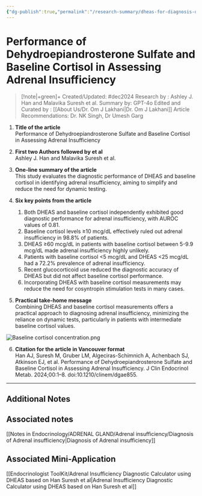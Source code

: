 ```yaml
---
{"dg-publish":true,"permalink":"/research-summary/dheas-for-diagnosis-of-adrenal-insufficiency/"}
---
```



<script data-goatcounter="https://endocrinologyindia.goatcounter.com/count" async src="//gc.zgo.at/count.js"></script>



# Performance of Dehydroepiandrosterone Sulfate and Baseline Cortisol in Assessing Adrenal Insufficiency

> [!note|+green]+ Created/Updated: #dec2024
> Research by : Ashley J. Han and Malavika Suresh et al.
> Summary by: GPT-4o
> Edited and Curated by : [[About Us/Dr. Om J Lakhani\|Dr. Om J Lakhani]]
> Article Recommendations: Dr. NK Singh, Dr Umesh Garg


1. **Title of the article**  
   Performance of Dehydroepiandrosterone Sulfate and Baseline Cortisol in Assessing Adrenal Insufficiency

2. **First two Authors followed by et al**  
   Ashley J. Han and Malavika Suresh et al.

3. **One-line summary of the article**  
   This study evaluates the diagnostic performance of DHEAS and baseline cortisol in identifying adrenal insufficiency, aiming to simplify and reduce the need for dynamic testing.

4. **Six key points from the article**  
   1. Both DHEAS and baseline cortisol independently exhibited good diagnostic performance for adrenal insufficiency, with AUROC values of 0.81.  
   2. Baseline cortisol levels ≥10 mcg/dL effectively ruled out adrenal insufficiency in 98.8% of patients.  
   3. DHEAS ≥60 mcg/dL in patients with baseline cortisol between 5-9.9 mcg/dL made adrenal insufficiency highly unlikely.  
   4. Patients with baseline cortisol <5 mcg/dL and DHEAS <25 mcg/dL had a 72.2% prevalence of adrenal insufficiency.  
   5. Recent glucocorticoid use reduced the diagnostic accuracy of DHEAS but did not affect baseline cortisol performance.  
   6. Incorporating DHEAS with baseline cortisol measurements may reduce the need for cosyntropin stimulation tests in many cases.

5. **Practical take-home message**  
   Combining DHEAS and baseline cortisol measurements offers a practical approach to diagnosing adrenal insufficiency, minimizing the reliance on dynamic tests, particularly in patients with intermediate baseline cortisol values.

![Baseline cortisol concentration.png](/img/user/attachments/Baseline%20cortisol%20concentration.png)

6. **Citation for the article in Vancouver format**  
   Han AJ, Suresh M, Gruber LM, Algeciras-Schimnich A, Achenbach SJ, Atkinson EJ, et al. Performance of Dehydroepiandrosterone Sulfate and Baseline Cortisol in Assessing Adrenal Insufficiency. J Clin Endocrinol Metab. 2024;00:1–8. doi:10.1210/clinem/dgae855.

---
## Additional Notes


## Associated notes

[[Notes in Endocrinology/ADRENAL GLAND/Adrenal insufficiency/Diagnosis of Adrenal insufficiency\|Diagnosis of Adrenal insufficiency]]

## Associated Mini-Application

[[Endocrinologist ToolKit/Adrenal Insufficiency Diagnostic Calculator using DHEAS based on Han Suresh et al\|Adrenal Insufficiency Diagnostic Calculator using DHEAS based on Han Suresh et al]]



